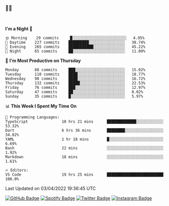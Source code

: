 ### 🤙🍺

<!-- <a href="https://github-readme-stats.vercel.app/api?username=hzak2xx&count_private=true&show_icons=true&theme=dracula">
  <img align="center" src="https://github-readme-stats.vercel.app/api?username=hzak2xx&count_private=true&show_icons=true&theme=dracula" />
</a>
</br> -->
</br>

<!--START_SECTION:waka-->
**I'm a Night 🦉** 

```text
🌞 Morning    29 commits     █░░░░░░░░░░░░░░░░░░░░░░░░   4.95% 
🌆 Daytime    227 commits    █████████░░░░░░░░░░░░░░░░   38.74% 
🌃 Evening    265 commits    ███████████░░░░░░░░░░░░░░   45.22% 
🌙 Night      65 commits     ██░░░░░░░░░░░░░░░░░░░░░░░   11.09%

```
📅 **I'm Most Productive on Thursday** 

```text
Monday       88 commits     ███░░░░░░░░░░░░░░░░░░░░░░   15.02% 
Tuesday      110 commits    ████░░░░░░░░░░░░░░░░░░░░░   18.77% 
Wednesday    98 commits     ████░░░░░░░░░░░░░░░░░░░░░   16.72% 
Thursday     132 commits    █████░░░░░░░░░░░░░░░░░░░░   22.53% 
Friday       76 commits     ███░░░░░░░░░░░░░░░░░░░░░░   12.97% 
Saturday     47 commits     ██░░░░░░░░░░░░░░░░░░░░░░░   8.02% 
Sunday       35 commits     █░░░░░░░░░░░░░░░░░░░░░░░░   5.97%

```


📊 **This Week I Spent My Time On** 

```text
💬 Programming Languages: 
TypeScript               10 hrs 21 mins      █████████████░░░░░░░░░░░░   53.32% 
Dart                     6 hrs 36 mins       ████████░░░░░░░░░░░░░░░░░   34.02% 
YAML                     1 hr 18 mins        █░░░░░░░░░░░░░░░░░░░░░░░░   6.69% 
Bash                     22 mins             ░░░░░░░░░░░░░░░░░░░░░░░░░   1.92% 
Markdown                 18 mins             ░░░░░░░░░░░░░░░░░░░░░░░░░   1.61%

🔥 Editors: 
VS Code                  19 hrs 25 mins      █████████████████████████   100.0%

```


 Last Updated on 03/04/2022 19:36:45 UTC
<!--END_SECTION:waka-->

[![GitHub Badge](https://img.shields.io/badge/GitHub-100000?style=for-the-badge&logo=github&logoColor=white)](https://github.com/hzak2xx)
[![Spotify Badge](https://img.shields.io/badge/Spotify-1ED760?&style=for-the-badge&logo=spotify&logoColor=white)](https://open.spotify.com/user/uf90s6sbbh75a1mt44clkhkvf)
[![Twitter Badge](https://img.shields.io/badge/Twitter-1DA1F2?style=for-the-badge&logo=twitter&logoColor=white)](https://twitter.com/hzak2xx)
[![Instagram Badge](https://img.shields.io/badge/Instagram-E4405F?style=for-the-badge&logo=instagram&logoColor=white)](https://www.instagram.com/hzak2xx/)
